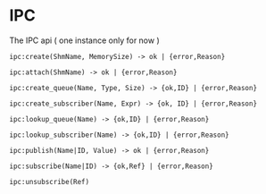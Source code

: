 IPC
===

The IPC api ( one instance only for now )

	ipc:create(ShmName, MemorySize) -> ok | {error,Reason}

	ipc:attach(ShmName) -> ok | {error,Reason}

    ipc:create_queue(Name, Type, Size) -> {ok,ID} | {error,Reason}

	ipc:create_subscriber(Name, Expr) -> {ok, ID} | {error,Reason}

	ipc:lookup_queue(Name) -> {ok,ID} | {error,Reason}

	ipc:lookup_subscriber(Name) -> {ok,ID} | {error,Reason}

	ipc:publish(Name|ID, Value) -> ok | {error,Reason}

	ipc:subscribe(Name|ID) -> {ok,Ref} | {error,Reason}

	ipc:unsubscribe(Ref)
